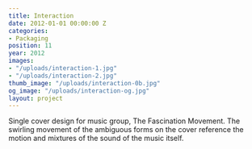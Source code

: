 ```yaml
---
title: Interaction
date: 2012-01-01 00:00:00 Z
categories:
- Packaging
position: 11
year: 2012
images:
- "/uploads/interaction-1.jpg"
- "/uploads/interaction-2.jpg"
thumb_image: "/uploads/interaction-0b.jpg"
og_image: "/uploads/interaction-og.jpg"
layout: project
---
```


Single cover design for music group, The Fascination Movement. The swirling movement of the ambiguous forms on the cover reference the motion and mixtures of the sound of the music itself.
